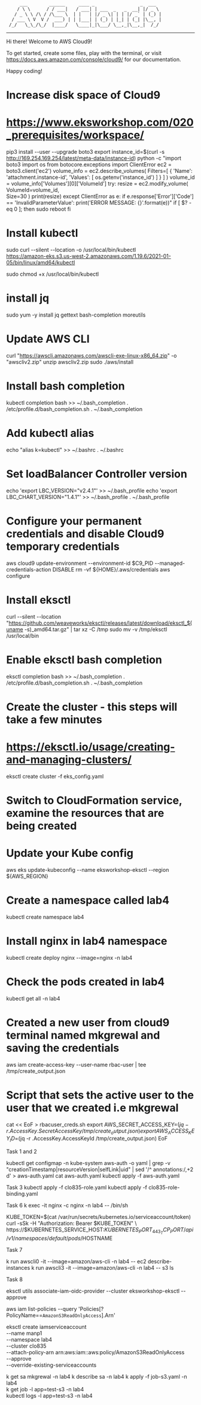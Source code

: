          ___        ______     ____ _                 _  ___  
        / \ \      / / ___|   / ___| | ___  _   _  __| |/ _ \ 
       / _ \ \ /\ / /\___ \  | |   | |/ _ \| | | |/ _` | (_) |
      / ___ \ V  V /  ___) | | |___| | (_) | |_| | (_| |\__, |
     /_/   \_\_/\_/  |____/   \____|_|\___/ \__,_|\__,_|  /_/ 
 ----------------------------------------------------------------- 


Hi there! Welcome to AWS Cloud9!

To get started, create some files, play with the terminal,
or visit https://docs.aws.amazon.com/console/cloud9/ for our documentation.

Happy coding!




# Increase disk space of Cloud9
# https://www.eksworkshop.com/020_prerequisites/workspace/

pip3 install --user --upgrade boto3
export instance_id=$(curl -s http://169.254.169.254/latest/meta-data/instance-id)
python -c "import boto3
import os
from botocore.exceptions import ClientError 
ec2 = boto3.client('ec2')
volume_info = ec2.describe_volumes(
    Filters=[
        {
            'Name': 'attachment.instance-id',
            'Values': [
                os.getenv('instance_id')
            ]
        }
    ]
)
volume_id = volume_info['Volumes'][0]['VolumeId']
try:
    resize = ec2.modify_volume(    
            VolumeId=volume_id,    
            Size=30
    )
    print(resize)
except ClientError as e:
    if e.response['Error']['Code'] == 'InvalidParameterValue':
        print('ERROR MESSAGE: {}'.format(e))"
if [ $? -eq 0 ]; then
    sudo reboot
fi

# Install kubectl
sudo curl --silent --location -o /usr/local/bin/kubectl \
   https://amazon-eks.s3.us-west-2.amazonaws.com/1.19.6/2021-01-05/bin/linux/amd64/kubectl

sudo chmod +x /usr/local/bin/kubectl

# install jq
sudo yum -y install jq gettext bash-completion moreutils

# Update AWS CLI
curl "https://awscli.amazonaws.com/awscli-exe-linux-x86_64.zip" -o "awscliv2.zip"
unzip awscliv2.zip
sudo ./aws/install

# Install bash completion 
kubectl completion bash >>  ~/.bash_completion
. /etc/profile.d/bash_completion.sh
. ~/.bash_completion

# Add kubectl alias
echo "alias k=kubectl" >> ~/.bashrc 
 . ~/.bashrc


# Set loadBalancer Controller version
echo 'export LBC_VERSION="v2.4.1"' >>  ~/.bash_profile
echo 'export LBC_CHART_VERSION="1.4.1"' >>  ~/.bash_profile
.  ~/.bash_profile

# Configure your permanent credentials and disable Cloud9 temporary credentials
aws cloud9 update-environment  --environment-id $C9_PID --managed-credentials-action DISABLE
rm -vf ${HOME}/.aws/credentials
aws configure

# Install eksctl
curl --silent --location "https://github.com/weaveworks/eksctl/releases/latest/download/eksctl_$(uname -s)_amd64.tar.gz" | tar xz -C /tmp
sudo mv -v /tmp/eksctl /usr/local/bin

# Enable eksctl bash completion
eksctl completion bash >> ~/.bash_completion
. /etc/profile.d/bash_completion.sh
. ~/.bash_completion

# Create the cluster - this steps will take a few minutes
# https://eksctl.io/usage/creating-and-managing-clusters/
eksctl create cluster -f eks_config.yaml

# Switch to CloudFormation service, examine the resources that are being created
# Update your Kube config
aws eks update-kubeconfig --name eksworkshop-eksctl --region ${AWS_REGION}

# Create a namespace called lab4
kubectl create namespace lab4
# Install nginx in lab4 namespace
kubectl create deploy nginx --image=nginx -n lab4

# Check the pods created in lab4
kubectl get all -n lab4

# Created a new user from cloud9 terminal named mkgrewal and saving the credentials 
aws iam create-access-key --user-name rbac-user | tee /tmp/create_output.json

# Script that sets the active user to the user that we created i.e mkgrewal
cat << EoF > rbacuser_creds.sh
export AWS_SECRET_ACCESS_KEY=$(jq -r .AccessKey.SecretAccessKey /tmp/create_output.json)
export AWS_ACCESS_KEY_ID=$(jq -r .AccessKey.AccessKeyId /tmp/create_output.json)
EoF


Task 1 and 2 

kubectl get configmap -n kube-system aws-auth -o yaml | grep -v "creationTimestamp\|resourceVersion\|selfLink\|uid" | sed '/^  annotations:/,+2 d' > aws-auth.yaml
cat aws-auth.yaml
kubectl apply -f aws-auth.yaml


Task 3
kubectl apply -f clo835-role.yaml
kubectl apply -f clo835-role-binding.yaml


Task 6
k exec -it nginx -c nginx -n lab4 -- /bin/sh

KUBE_TOKEN=$(cat /var/run/secrets/kubernetes.io/serviceaccount/token)
curl -sSk -H "Authorization: Bearer $KUBE_TOKEN" \
      https://$KUBERNETES_SERVICE_HOST:$KUBERNETES_PORT_443_TCP_PORT/api/v1/namespaces/default/pods/$HOSTNAME
      
Task 7

 k run awscli0 -it --image=amazon/aws-cli -n lab4 -- ec2 describe-instances
 k run awscli3 -it --image=amazon/aws-cli -n lab4 -- s3 ls  
 
 
Task 8

eksctl utils associate-iam-oidc-provider --cluster eksworkshop-eksctl --approve


aws iam list-policies --query 'Policies[?PolicyName==`AmazonS3ReadOnlyAccess`].Arn'


 eksctl create iamserviceaccount \
    --name manp1 \
    --namespace lab4 \
    --cluster clo835 \
    --attach-policy-arn arn:aws:iam::aws:policy/AmazonS3ReadOnlyAccess \
    --approve \
    --override-existing-serviceaccounts

k get sa mkgrewal -n lab4
k describe sa -n lab4
k apply -f job-s3.yaml -n lab4  
k get job -l app=test-s3 -n lab4    
kubectl logs -l app=test-s3 -n lab4                                                                                                        
